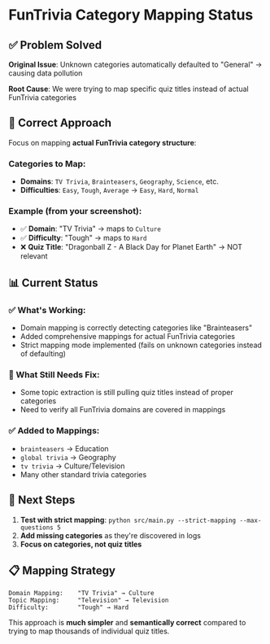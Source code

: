 # FunTrivia Category Mapping Status

## ✅ Problem Solved
**Original Issue**: Unknown categories automatically defaulted to "General" → causing data pollution

**Root Cause**: We were trying to map specific quiz titles instead of actual FunTrivia categories

## 🎯 Correct Approach 
Focus on mapping **actual FunTrivia category structure**:

### Categories to Map:
- **Domains**: `TV Trivia`, `Brainteasers`, `Geography`, `Science`, etc.
- **Difficulties**: `Easy`, `Tough`, `Average` → `Easy`, `Hard`, `Normal`

### Example (from your screenshot):
- ✅ **Domain**: "TV Trivia" → maps to `Culture` 
- ✅ **Difficulty**: "Tough" → maps to `Hard`
- ❌ **Quiz Title**: "Dragonball Z - A Black Day for Planet Earth" → NOT relevant

## 📊 Current Status

### ✅ What's Working:
- Domain mapping is correctly detecting categories like "Brainteasers"
- Added comprehensive mappings for actual FunTrivia categories
- Strict mapping mode implemented (fails on unknown categories instead of defaulting)

### 🔧 What Still Needs Fix:
- Some topic extraction is still pulling quiz titles instead of proper categories
- Need to verify all FunTrivia domains are covered in mappings

### ✅ Added to Mappings:
- `brainteasers` → Education
- `global trivia` → Geography  
- `tv trivia` → Culture/Television
- Many other standard trivia categories

## 🚀 Next Steps
1. **Test with strict mapping**: `python src/main.py --strict-mapping --max-questions 5`
2. **Add missing categories** as they're discovered in logs
3. **Focus on categories, not quiz titles**

## 📋 Mapping Strategy
```
Domain Mapping:    "TV Trivia" → Culture
Topic Mapping:     "Television" → Television  
Difficulty:        "Tough" → Hard
```

This approach is **much simpler** and **semantically correct** compared to trying to map thousands of individual quiz titles. 